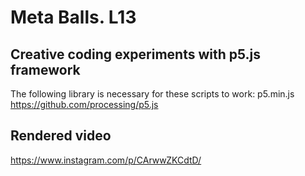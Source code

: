# Meta Balls. L13
## Creative coding experiments with p5.js framework
The following library is necessary for these scripts to work: p5.min.js https://github.com/processing/p5.js

## Rendered video
https://www.instagram.com/p/CArwwZKCdtD/
